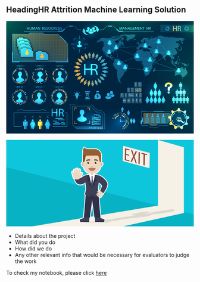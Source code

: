 ## HeadingHR Attrition Machine Learning Solution

![HR Analytics](https://github.com/rupkohli/RupinderKohli-hr/blob/main/hr-analytics-10.jpg?raw=true)

![Attrition](https://github.com/rupkohli/RupinderKohli-hr/blob/main/Attrtion.png?raw=true)

 - Details about the project 
 - What did you do 
 - How did we do 
 - Any other relevant info that would be necessary for evaluators to judge the work

To check my notebook, please click [here](https://github.com/rupkohli/RupinderKohli-hr/blob/main/HR_Analytics.ipynb)

